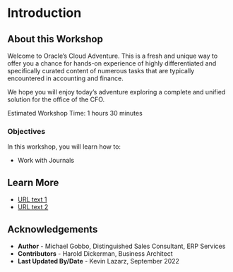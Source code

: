 # Introduction

## About this Workshop

Welcome to Oracle’s Cloud Adventure.  This is a fresh and unique way to offer you a chance for hands-on experience of highly differentiated and specifically curated content of numerous tasks that are typically encountered in accounting and finance. 

We hope you will enjoy today’s adventure exploring a complete and unified solution for the office of the CFO.

Estimated Workshop Time: 1 hours 30 minutes

### Objectives

In this workshop, you will learn how to:
* Work with Journals

## Learn More


* [URL text 1](http://docs.oracle.com)
* [URL text 2](http://docs.oracle.com)

## Acknowledgements
* **Author** - Michael Gobbo, Distinguished Sales Consultant, ERP Services
* **Contributors** -  Harold Dickerman, Business Architect
* **Last Updated By/Date** - Kevin Lazarz, September 2022
